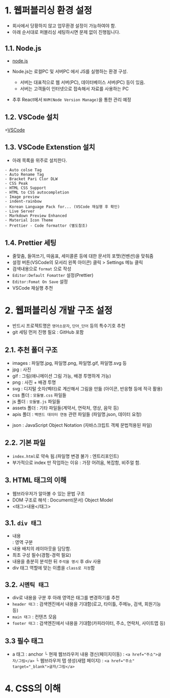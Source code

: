 # 1. 웹퍼블리싱 환경 설정

- 회사에서 당황하지 않고 업무환경 설정이 가능하여야 함.
- 아래 순서대로 퍼블리싱 세팅하시면 문제 없이 진행됩니다.

## 1.1. Node.js

- [node.js](https://nodejs.org/ko)
- Node.js는 로컬PC 및 서버PC 에서 JS를 실행하는 환경 구성.

  - 서버는 대표적으로 웹 서버(PC), 데이터베이스 서버(PC) 등이 있음.
  - 서버는 고객들이 인터넷으로 접속해서 자료를 사용하는 PC

- 추후 React에서 `NVM(Node Version Manage)`을 통한 관리 예정

## 1.2. VSCode 설치

=[VSCode](https://code.visualstudio.com)

## 1.3. VSCode Extenstion 설치

- 아래 목록을 위주로 설치한다.

```
- Auto colse Tag
- Auto Rename Tag
- Bracket Pari Clor DLW
- CSS Peak
- HTML CSS Support
- HTML to CSS autocompletion
- Image preview
- indent-rainbow
- Korean Language Pack for... (VSCode 재실행 후 확인)
- Live Server
- Markdown Preview Enhanced
- Material Icon Theme
- Prettier - Code formattor (별도참조)

```

## 1.4. Prettier 세팅

- 줄맞춤, 들여쓰기, 따옴표, 세미콜론 등에 대한 문서의 포맷(컨벤션)을 맞춰줌
- 설정 버튼(VSCode의 모서리 왼쪽 아이콘) 클릭 > Settings 메뉴 클릭
- 검색내용으로 `format` 으로 작성
- `Editor:Default Fomatter` 설정(Prettier)
- `Editor:Fomat On Save` 설정
- VSCode 재실행 추천

# 2. 웹퍼블리싱 개발 구조 설정

- 반드시 프로젝트명은 `영어소문자`, `단어_단어` 등의 특수기호 추천
- git 세팅 먼저 진행 필요 : GitHub 포함

## 2.1. 추천 폴더 구조

- images : 파일명.jpg, 파일명.png, 파일명.gif, 파일명.svg 등
- jpg : 사진
- gif : 그림(애니메이션 그림 가능, 배경 투명하게 가능)
- png : 사진 + 배경 투명
- svg : 디지털 숫자(벡터)로 계산해서 그림을 만듦 (아이콘, 반응형 등에 적극 활용)
- css 폴더 : `모듈별.css` 파일들
- js 폴더 : `모듈별.js` 파일들
- assets 폴더 : 기타 파일들(계약서, 연락처, 영상, 음악 등)
- apis 폴더 : `백엔드 데이터 연동` 관련 파일들 (파일명.json, 데이터 요청)

* json : JavaScript Object Notation (자바스크립트 객체 문법적용된 파일)

## 2.2. 기본 파일

- `index.html`로 약속 됨.(파일명 변경 불가 : 엔트리포인트)
- 부가적으로 index 만 작업하는 이유 : 가장 어려움, 복잡함, 비주얼 함.

## 3. HTML 태그의 이해

- 웹브라우저가 알아볼 수 있는 문법 구조
- DOM 구조로 해석 : Document(문서) Object Model
- <태그>내용</태그>

## 3.1. `div 태그`

- <div>내용</div> : 영역 구분
- 내용 배치의 레이아웃을 담당함.
- 최초 구성 필수(경험-경력 필요)
- 내용을 충분히 분석한 뒤 `주석을 명시` 후 div 사용
- div 태그 역할에 맞는 이름을 `class로 지정`함

## 3.2. `시멘틱 태그`

- div로 내용을 구분 후 아래 영역은 태그를 변경하기를 추천
- `header 태그` : 검색엔진에서 내용을 기대함(로고, 타이틀, 주메뉴, 검색, 회원기능 등)
- `main 태그` : 컨텐츠 모음
- `footer 태그` : 검색엔진에서 내용을 기대함(카피라이터, 주소, 연락처, 사이트맵 등)

## 3.3 필수 태그

- a 태그 : anchor
  └ 현재 웹브라우저 내용 갱신(페이지이동) : `<a href="주소">글자/그림</a>`
  └ 웹브라우저 탭 생성(새탭 페이지) : `<a href="주소" target="_blank">글자/그림</a>`

# 4. CSS의 이해

